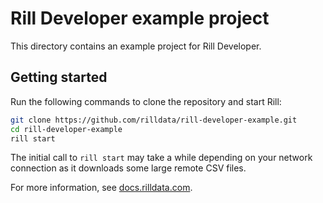 # Rill Developer example project

This directory contains an example project for Rill Developer.

## Getting started

Run the following commands to clone the repository and start Rill:

```bash
git clone https://github.com/rilldata/rill-developer-example.git
cd rill-developer-example
rill start
```

The initial call to `rill start` may take a while depending on your network connection as it downloads some large remote CSV files.

For more information, see [docs.rilldata.com](https://docs.rilldata.com).
